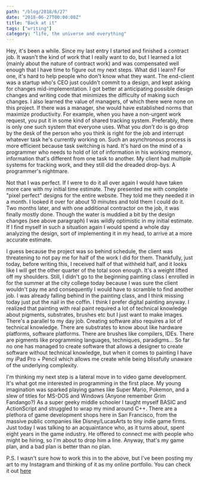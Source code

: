 ```yaml
---
path: "/blog/2018/6/27"
date: "2018-06-27T00:00:00Z"
title: "Back at it"
tags: ["writing"]
category: "life, the universe and everything"
---
```


Hey, it's been a while. Since my last entry I started and finished a contract job. It wasn't the kind of work that I really want to do, but I learned a lot (mainly about the nature of contract work) and was compensated well enough that I have time to figure out my next steps. What did I learn? For one, it's hard to help people who don't know what they want. The end-client was a startup who's CEO just couldn't commit to a design, and kept asking for changes mid-implementation. I got better at anticipating possible design changes and writing code that minimizes the difficulty of making such changes. I also learned the value of managers, of which there were none on this project. If there was a manager, she would have established norms that maximize productivity. For example, when you have a non-urgent work request, you put it in some kind of shared tracking system. Preferably, there is only one such system that everyone uses. What you _don't_ do is go drop by the desk of the person who you think is right for the job and interrupt whatever task he's currently working on. Such an asynchronous process is more efficient because task switching is hard. It's hard on the mind of a programmer who needs to hold of lot of information in his working memory, information that's different from one task to another. My client had multiple systems for tracking work, and they still did the dreaded drop-bys. A programmer's nightmare.

Not that I was perfect. If I were to do it all over again I would have taken more care with my initial time estimate. They presented me with complete "pixel perfect" designs for the entire website. They told me they needed it in a month. I looked it over for about 10 minutes and told them I could do it. Two months later, and with one additional contractor on the job, it was finally mostly done. Though the water is muddied a bit by the design changes (see above paragraph) I was wildly optimistic in my initial estimate. If I find myself in such a situation again I would spend a whole day analyzing the design, sort of implementing it in my head, to arrive at a more accurate estimate.

I guess because the project was so behind schedule, the client was threatening to not pay me for half of the work I did for them. Thankfully, just today, before writing this, I received half of that withheld half, and it looks like I will get the other quarter of the total soon enough. It's a weight lifted off my shoulders. Still, I didn't go to the beginning painting class I enrolled in for the summer at the city college today because I was sure the client wouldn't pay me and consequently I would have to scramble to find another job. I was already falling behind in the painting class, and I think missing today just put the nail in the coffin. I think I prefer digital painting anyway. I realized that painting with real paint required a lot of technical knowledge about pigments, substrates, brushes etc but I just want to make images. There's a parallel to my day job. Creating software also requires a lot of technical knowledge. There are substrates to know about like hardware platforms, software platforms. There are brushes like compilers, IDEs. There are pigments like programming languages, techniques, paradigms... So far no one has managed to create software that allows a designer to create software without technical knowledge, but when it comes to painting I have my iPad Pro + Pencil which allows me create while being blissfully unaware of the underlying complexity.

I'm thinking my next step is a lateral move in to video game development. It's what got me interested in programming in the first place. My young imagination was sparked playing games like Super Mario, Pokemon, and a slew of titles for MS-DOS and Windows (Anyone remember Grim Fandango?) As a super geeky middle schooler I taught myself BASIC and ActionScript and struggled to wrap my mind around C++. There are a plethora of game development shops here in San Francisco, from the massive public companies like Disney/LucasArts to tiny indie game firms. Just today I was talking to an acquaintance who, as it turns about, spent eight years in the game industry. He offered to connect me with people who might be hiring, so I'm about to drop him a line. Anyway, that's my game plan, and a bad plan is better than no plan.

P.S. I wasn't sure how to work this in to the above, but I've been posting my art to my Instagram and thinking of it as my online portfolio. You can check it out [here](https://www.instagram.com/patreeceeo/)
